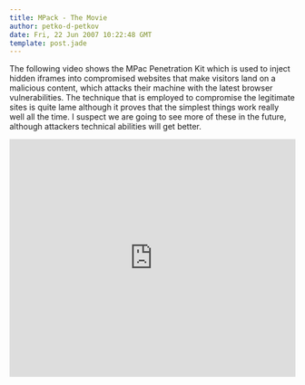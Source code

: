 ```yaml
---
title: MPack - The Movie
author: petko-d-petkov
date: Fri, 22 Jun 2007 10:22:48 GMT
template: post.jade
---
```


The following video shows the MPac Penetration Kit which is used to inject hidden iframes into compromised websites that make visitors land on a malicious content, which attacks their machine with the latest browser vulnerabilities. The technique that is employed to compromise the legitimate sites is quite lame although it proves that the simplest things work really well all the time. I suspect we are going to see more of these in the future, although attackers technical abilities will get better.

<iframe width="100%" height="420" src="http://www.youtube.com/embed/TpFxbsPFgjs" frameborder="0" allowfullscreen></iframe>
